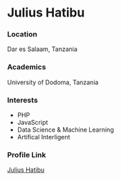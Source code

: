 # Julius Hatibu

### Location

Dar es Salaam, Tanzania

### Academics

University of Dodoma, Tanzania

### Interests

- PHP
- JavaScript
- Data Science & Machine Learning
- Artifical Interligent

### Profile Link

[Julius Hatibu](julius091)
